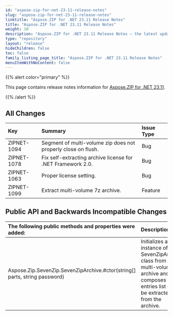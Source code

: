 ```yaml
---
id: "aspose-zip-for-net-23-11-release-notes"
slug: "aspose-zip-for-net-23-11-release-notes"
linktitle: "Aspose.ZIP for .NET 23.11 Release Notes"
title: "Aspose.ZIP for .NET 23.11 Release Notes"
weight: 10
description: "Aspose.ZIP for .NET 23.11 Release Notes – the latest updates and fixes."
type: "repository"
layout: "release"
hideChildren: false
toc: false
family_listing_page_title: "Aspose.ZIP for .NET 23.11 Release Notes"
menuItemWithNoContent: false
---
```


{{% alert color="primary" %}} 

This page contains release notes information for [Aspose.ZIP for .NET 23.11](https://releases.aspose.com/zip/net/new-releases/aspose.zip-for-.net-23.11/).

{{% /alert %}} 
## **All Changes**

|**Key**|**Summary**|**Issue Type**|
| :- | :- | :- |
|ZIPNET-1094|Segment of multi-volume zip does not properly close on flush.|Bug|
|ZIPNET-1078|Fix self-extracting archive license for .NET Framework 2.0.|Bug|
|ZIPNET-1063|Proper license setting.|Bug|
|ZIPNET-1099|Extract multi-volume 7z archive.|Feature|

## **Public API and Backwards Incompatible Changes**
|**The following public methods and properties were added:**|**Description**|
| :- | :- |
|Aspose.Zip.SevenZip.SevenZipArchive.#ctor(string[] parts, string password)|Initializes a new instance of the SevenZipArchive class from multi-volume 7z archive and composes entries list can be extracted from the archive.|
